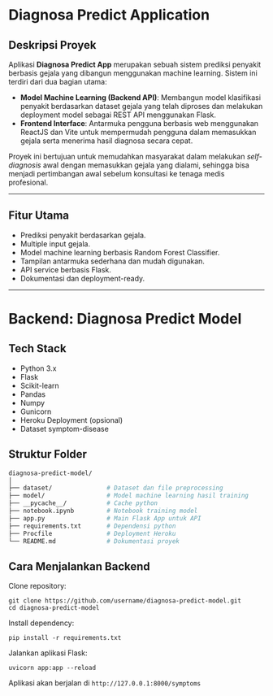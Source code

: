 # Diagnosa Predict Application

## Deskripsi Proyek

Aplikasi **Diagnosa Predict App** merupakan sebuah sistem prediksi penyakit berbasis gejala yang dibangun menggunakan machine learning. Sistem ini terdiri dari dua bagian utama:

- **Model Machine Learning (Backend API)**: Membangun model klasifikasi penyakit berdasarkan dataset gejala yang telah diproses dan melakukan deployment model sebagai REST API menggunakan Flask.
- **Frontend Interface**: Antarmuka pengguna berbasis web menggunakan ReactJS dan Vite untuk mempermudah pengguna dalam memasukkan gejala serta menerima hasil diagnosa secara cepat.

Proyek ini bertujuan untuk memudahkan masyarakat dalam melakukan *self-diagnosis* awal dengan memasukkan gejala yang dialami, sehingga bisa menjadi pertimbangan awal sebelum konsultasi ke tenaga medis profesional.

---

## Fitur Utama

- Prediksi penyakit berdasarkan gejala.
- Multiple input gejala.
- Model machine learning berbasis Random Forest Classifier.
- Tampilan antarmuka sederhana dan mudah digunakan.
- API service berbasis Flask.
- Dokumentasi dan deployment-ready.

---

# Backend: Diagnosa Predict Model

## Tech Stack

- Python 3.x
- Flask
- Scikit-learn
- Pandas
- Numpy
- Gunicorn
- Heroku Deployment (opsional)
- Dataset symptom-disease

## Struktur Folder

```bash
diagnosa-predict-model/
│
├── dataset/               # Dataset dan file preprocessing
├── model/                 # Model machine learning hasil training
├── __pycache__/           # Cache python
├── notebook.ipynb         # Notebook training model
├── app.py                 # Main Flask App untuk API
├── requirements.txt       # Dependensi python
├── Procfile               # Deployment Heroku
└── README.md              # Dokumentasi proyek
```

## Cara Menjalankan Backend
Clone repository:
```
git clone https://github.com/username/diagnosa-predict-model.git
cd diagnosa-predict-model
```

Install dependency:
```
pip install -r requirements.txt
```

Jalankan aplikasi Flask:
```
uvicorn app:app --reload 
```
Aplikasi akan berjalan di 
`http://127.0.0.1:8000/symptoms`

